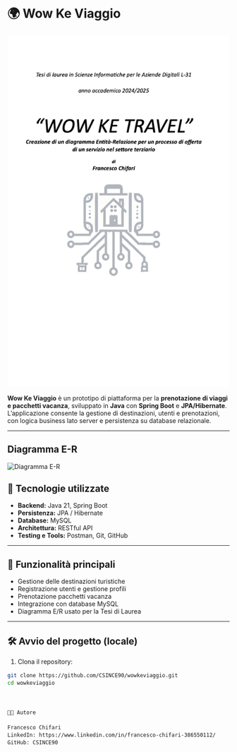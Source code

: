 # 🌍 Wow Ke Viaggio

![Copertina Tesi - Wow Ke Travel](./wow_ke_travel_cover.png)

**Wow Ke Viaggio** è un prototipo di piattaforma per la **prenotazione di viaggi e pacchetti vacanza**, sviluppato in **Java** con **Spring Boot** e **JPA/Hibernate**.  
L’applicazione consente la gestione di destinazioni, utenti e prenotazioni, con logica business lato server e persistenza su database relazionale.

---
## Diagramma E-R
![Diagramma E-R](./TravelDiagramER.jpg)




## 🧩 Tecnologie utilizzate

- **Backend:** Java 21, Spring Boot
- **Persistenza:** JPA / Hibernate
- **Database:** MySQL
- **Architettura:** RESTful API
- **Testing e Tools:** Postman, Git, GitHub

---

## 🚀 Funzionalità principali

- Gestione delle destinazioni turistiche
- Registrazione utenti e gestione profili
- Prenotazione pacchetti vacanza
- Integrazione con database MySQL
- Diagramma E/R usato per la Tesi di Laurea

---

## 🛠️ Avvio del progetto (locale)

1. Clona il repository:

```bash
git clone https://github.com/CSINCE90/wowkeviaggio.git
cd wowkeviaggio



👨‍💻 Autore

Francesco Chifari
LinkedIn: https://www.linkedin.com/in/francesco-chifari-386550112/
GitHub: CSINCE90
